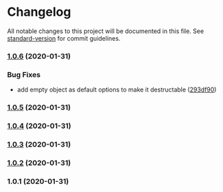 # Changelog

All notable changes to this project will be documented in this file. See [standard-version](https://github.com/conventional-changelog/standard-version) for commit guidelines.

### [1.0.6](https://github.com/mamal72/react-use-lazy-images/compare/v1.0.5...v1.0.6) (2020-01-31)


### Bug Fixes

* add empty object as default options to make it destructable ([293df90](https://github.com/mamal72/react-use-lazy-images/commit/293df90b9d712a8dbec2888f77a268fb0819365f))

### [1.0.5](https://github.com/mamal72/react-use-lazy-images/compare/v1.0.4...v1.0.5) (2020-01-31)

### [1.0.4](https://github.com/mamal72/react-use-lazy-images/compare/v1.0.3...v1.0.4) (2020-01-31)

### [1.0.3](https://github.com/mamal72/react-use-lazy-images/compare/v1.0.2...v1.0.3) (2020-01-31)

### [1.0.2](https://github.com/mamal72/react-use-lazy-images/compare/v1.0.1...v1.0.2) (2020-01-31)

### 1.0.1 (2020-01-31)
